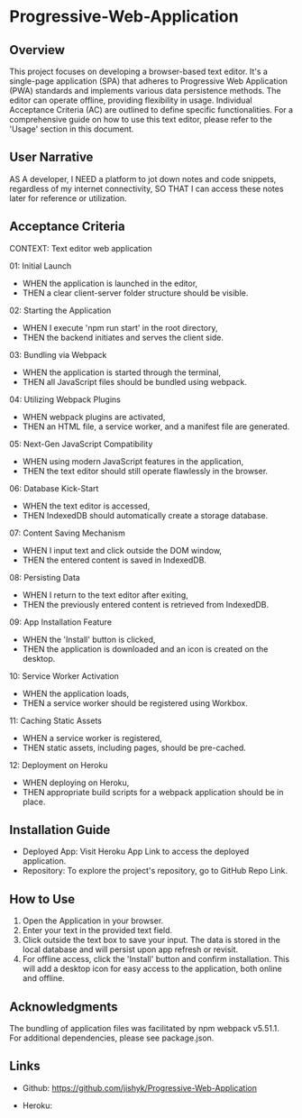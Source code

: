 # Progressive-Web-Application

## Overview
This project focuses on developing a browser-based text editor. It's a single-page application (SPA) that adheres to Progressive Web Application (PWA) standards and implements various data persistence methods. The editor can operate offline, providing flexibility in usage. Individual Acceptance Criteria (AC) are outlined to define specific functionalities. For a comprehensive guide on how to use this text editor, please refer to the 'Usage' section in this document.

## User Narrative
AS A developer,
I NEED a platform to jot down notes and code snippets, regardless of my internet connectivity,
SO THAT I can access these notes later for reference or utilization.

## Acceptance Criteria
CONTEXT: Text editor web application

01: Initial Launch

* WHEN the application is launched in the editor,
* THEN a clear client-server folder structure should be visible.

02: Starting the Application

* WHEN I execute 'npm run start' in the root directory,
* THEN the backend initiates and serves the client side.

03: Bundling via Webpack

* WHEN the application is started through the terminal,
* THEN all JavaScript files should be bundled using webpack.

04: Utilizing Webpack Plugins

* WHEN webpack plugins are activated,
* THEN an HTML file, a service worker, and a manifest file are generated.

05: Next-Gen JavaScript Compatibility

* WHEN using modern JavaScript features in the application,
* THEN the text editor should still operate flawlessly in the browser.

06: Database Kick-Start

* WHEN the text editor is accessed,
* THEN IndexedDB should automatically create a storage database.

07: Content Saving Mechanism

* WHEN I input text and click outside the DOM window,
* THEN the entered content is saved in IndexedDB.

08: Persisting Data

* WHEN I return to the text editor after exiting,
* THEN the previously entered content is retrieved from IndexedDB.

09: App Installation Feature

* WHEN the 'Install' button is clicked,
* THEN the application is downloaded and an icon is created on the desktop.

10: Service Worker Activation

* WHEN the application loads,
* THEN a service worker should be registered using Workbox.

11: Caching Static Assets

* WHEN a service worker is registered,
* THEN static assets, including pages, should be pre-cached.

12: Deployment on Heroku

* WHEN deploying on Heroku,
* THEN appropriate build scripts for a webpack application should be in place.

## Installation Guide
* Deployed App: Visit Heroku App Link to access the deployed application.
* Repository: To explore the project's repository, go to GitHub Repo Link.
## How to Use
1. Open the Application in your browser.
2. Enter your text in the provided text field.
3. Click outside the text box to save your input. The data is stored in the local database and will persist upon app refresh or revisit.
4. For offline access, click the 'Install' button and confirm installation. This will add a desktop icon for easy access to the application, both online and offline.

## Acknowledgments
The bundling of application files was facilitated by npm webpack v5.51.1.
For additional dependencies, please see package.json.

## Links

* Github: https://github.com/jishyk/Progressive-Web-Application

* Heroku: 